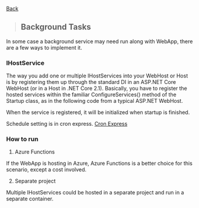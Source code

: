 [Back](../README.md)

> ## Background Tasks 


In some case a background service may need run along with WebApp, there are a few ways to implement it.

### IHostService  

The way you add one or multiple IHostServices into your WebHost or Host is by registering them up through the standard DI in an ASP.NET Core WebHost (or in a Host in .NET Core 2.1). Basically, you have to register the hosted services within the familiar ConfigureServices() method of the Startup class, as in the following code from a typical ASP.NET WebHost. 

When the service is registered, it will be initialized when startup is finished. 

Schedule setting is in cron express. [Cron Express](https://en.wikipedia.org/wiki/Cron)

### How to run

1. Azure Functions

If the WebApp is hosting in Azure, Azure Functions is a better choice for this scenario, except a cost involved.

2. Separate project

Multiple IHostServices could be hosted in a separate project and run in a separate container. 


